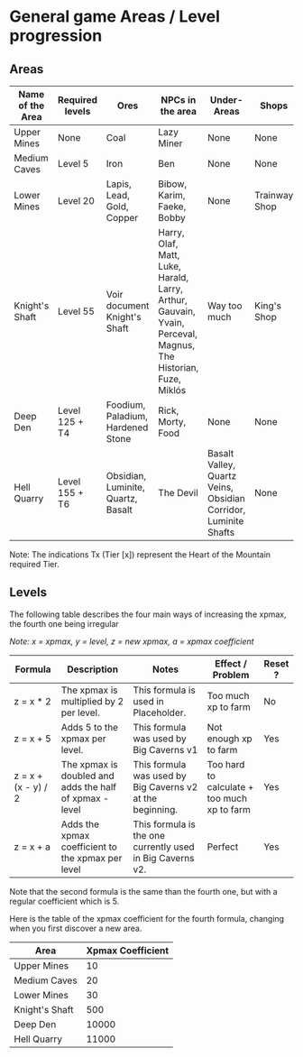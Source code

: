 # General game Areas / Level progression 

## Areas

| Name of the Area | Required levels | Ores                  | NPCs in the area     | Under-Areas | Shops | Abbreviation  |
|----------------|----------------|------------------------------------|---------------------|-|-|-|
| Upper Mines    | None          | Coal                               | Lazy Miner          | None | None | UM |
| Medium Caves   | Level 5        | Iron                               | Ben                 | None | None | MC |
| Lower Mines    | Level 20       | Lapis, Lead, Gold, Copper          | Bibow, Karim, Faeke, Bobby | None | Trainway Shop | LM |
| Knight's Shaft | Level 55       | Voir document Knight's Shaft       | Harry, Olaf, Matt, Luke, Harald, Larry, Arthur, Gauvain, Yvain, Perceval, Magnus, The Historian, Fuze, Miklós | Way too much | King's Shop | KS |
| Deep Den       | Level 125 + T4 | Foodium, Paladium, Hardened Stone  | Rick, Morty, Food         | None | None | DD |
| Hell Quarry    | Level 155 + T6 | Obsidian, Luminite, Quartz, Basalt | The Devil             | Basalt Valley, Quartz Veins, Obsidian Corridor, Luminite Shafts | None | HQ |

Note: The indications Tx (Tier [x]) represent the Heart of the Mountain required Tier.

## Levels

  The following table describes the four main ways of increasing the xpmax, the fourth one being irregular
  
*Note: x = xpmax, y = level, z = new xpmax, a = xpmax coefficient*

| Formula | Description | Notes | Effect / Problem | Reset ? |
|-|-|-|-|-|
| z = x * 2 | The xpmax is multiplied by 2 per level. | This formula is used in Placeholder. | Too much xp to farm | No |
| z = x + 5 | Adds 5 to the xpmax per level. | This formula was used by Big Caverns v1 | Not enough xp to farm | Yes |
| z = x + (x - y) / 2 | The xpmax is doubled and adds the half of xpmax - level | This formula was used by Big Caverns v2 at the beginning. | Too hard to calculate + too much xp to farm | Yes |
| z = x + a | Adds the xpmax coefficient to the xpmax per level | This formula is the one currently used in Big Caverns v2. | Perfect | Yes |

Note that the second formula is the same than the fourth one, but with a regular coefficient which is 5.

Here is the table of the xpmax coefficient for the fourth formula, changing when you first discover a new area.

| Area | Xpmax Coefficient |
|-|-|
| Upper Mines | 10 |
| Medium Caves | 20 |
| Lower Mines | 30 |
| Knight's Shaft | 500 |
| Deep Den | 10000 |
| Hell Quarry | 11000 |
